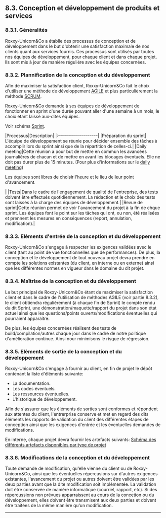 ## 8.3. Conception et développement de produits et services

### 8.3.1. Généralités

Roxxy-Unicorn&Co a établie des processus de conception et de développement dans le but d'obtenir une satisfaction maximale de nos clients quant aux services fournis.
Ces processus sont utilisés par toutes nos équipes de développement, pour chaque client et dans chaque projet. Ils sont mis à jour de manière réguliére avec les équipes concernées.

### 8.3.2. Plannification de la conception et du développement

Afin de maximiser la satisfaction client, Roxxy-Unicorn&Co fait le choix d'utiliser une méthode de développement [AGILE](http://agilemanifesto.org/ "Manifeste AGILE") et plus particulièrement la méthode [SCRUM](https://www.scrumalliance.org/why-scrum "Pourquoi SCRUM?").

Roxxy-Unicorn&Co demande à ses équipes de développement de fonctionner en sprint d'une durée pouvant aller d'une semaine à un mois, le choix étant laissé aux-dites équipes.

Voir schéma [Sprint](../Images/Schema/Sprint.png).

|Processus|Description|
|:--------------------|
|Préparation du sprint| L'équipe de développement se réunie pour décider ensemble des tâches à accomplir lors du sprint ainsi que de la répartition de celles-ci.|
 |Daily meeting|Cette réunion a pour but de mettre en commun les avancées journaliéres de chacun et de mettre en avant les blocages éventuels. Elle ne doit pas durer plus de 15 minutes. (Pour plus d'informations sur le [daily meeting](https://www.agilealliance.org/glossary/daily-meeting/))<p>Les équipes sont libres de choisir l'heure et le lieu de leur point d'avancement. </p>|
 |Tests|Dans le cadre de l'engagement de qualité de l'entreprise, des tests doivent être effectués quotidiennement. La rédaction et le choix des tests sont laissés à la charge des équipes de développement.|
 |Revue de sprint|Cette réunion permet de voir l'avancement du projet à la fin de chque sprint. Les équipes font le point sur les tâches qui ont, ou non, été réalisées et prennent les mesures en conséquences (report, annulation, modification).|


### 8.3.3. Eléments d'entrée de la conception et du développement

Roxxy-Unicorn&Co s'engage à respecter les exigences validées avec le client (tant au point de vue fonctionnelles que de performances). De plus, la conception et le développement de tout nouveau projet devra prendre en compte les solutions existantes (du client, en interne ou en externe) ainsi que les différentes normes en vigueur dans le domaine du dit projet.


### 8.3.4. Maîtrise de la conception et du développement

Le but principal de Roxxy-Unicorn&Co étant de maximiser la satisfaction client et dans le cadre de l'utilisation de méthodes AGILE (voir partie 8.3.2), le client obtiendra régulièrement (à chaque fin de Sprint) le compte rendu du dit Sprint, une démonstration/maquette/rapport du projet dans son état actuel ainsi que les questions/points ouverts/modifications éventuelles qui pourraient apparaître.

De plus, les équipes concernées réalisent des tests de build/compilation/autres chaque jour dans le cadre de notre politique d'amélioration continue. Ainsi nour minimisons le risque de régression.


### 8.3.5. Eléments de sortie de la conception et du développement

Roxxy-Unicorn&Co s'engage à fournir au client, en fin de projet le dépôt contenant la liste d'éléments suivante:
- La documentation.
- Les codes éventuels.
- Les ressources éventuelles.
- L'historique de développement.

Afin de s'assurer que les éléments de sorties sont conformes et répondent aux attentes du client, l'entrerprise conserve et met en regard des dits éléments les rapports de validation du client des différentes étapes de conception ainsi que les exigences d'entrée et les éventuelles demandes de modifications.


En interne, chaque projet devra fournir les artefacts suivants:
[Schéma des différents artefacts disponibles par type de projet](../Images/Artefacts_par_projet.jpg "Schéma des artefacts")


### 8.3.6. Modifications de la conception et du développement

Toute demande de modification, qu'elle vienne du client ou de Roxxy-Unicorn&Co, ainsi que les éventuelles répercusions sur d'autres exigences existantes, l'avancement du projet ou autres doivent être validées par les deux parties avant que la dite modification soit implémentée.
La validation doit être conservée de manière informatique (courriel, rapport, etc). Si des répercussions non prévues apparraissent au cours de la concetion ou du développement, elles doivent être transmisent aux deux parties et doivent être traitées de la même manière qu'un modification.

---
